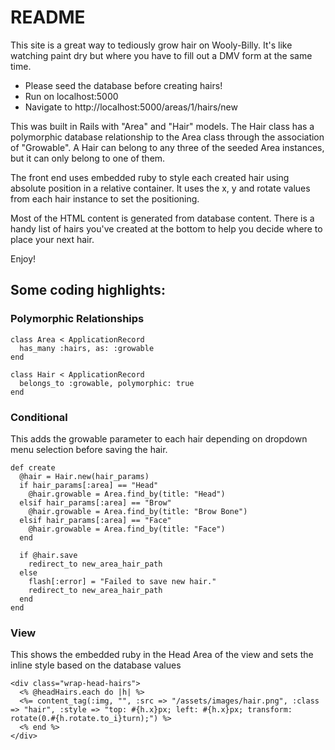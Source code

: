 # README

This site is a great way to tediously grow hair on Wooly-Billy. It's like watching paint dry but where you have to fill out a DMV form at the same time.

* Please seed the database before creating hairs!
* Run on localhost:5000
* Navigate to http://localhost:5000/areas/1/hairs/new

This was built in Rails with "Area" and "Hair" models. The Hair class has a polymorphic database relationship to the Area class through the association of "Growable". A Hair can belong to any three of the seeded Area instances, but it can only belong to one of them.

The front end uses embedded ruby to style each created hair using absolute position in a relative container. It uses the x, y and rotate values from each hair instance to set the positioning.

Most of the HTML content is generated from database content. There is a handy list of hairs you've created at the bottom to help you decide where to place your next hair.

Enjoy!

## Some coding highlights:

### Polymorphic Relationships
```
class Area < ApplicationRecord
  has_many :hairs, as: :growable
end
```
```
class Hair < ApplicationRecord
  belongs_to :growable, polymorphic: true
end
```
### Conditional
This adds the growable parameter to each hair depending on dropdown menu selection before saving the hair.
```
def create
  @hair = Hair.new(hair_params)
  if hair_params[:area] == "Head"
    @hair.growable = Area.find_by(title: "Head")
  elsif hair_params[:area] == "Brow"
    @hair.growable = Area.find_by(title: "Brow Bone")
  elsif hair_params[:area] == "Face"
    @hair.growable = Area.find_by(title: "Face")
  end

  if @hair.save
    redirect_to new_area_hair_path
  else
    flash[:error] = "Failed to save new hair."
    redirect_to new_area_hair_path
  end
end
```

### View
This shows the embedded ruby in the Head Area of the view and sets the inline style based on the database values
```
<div class="wrap-head-hairs">
  <% @headHairs.each do |h| %>
  <%= content_tag(:img, "", :src => "/assets/images/hair.png", :class => "hair", :style => "top: #{h.x}px; left: #{h.x}px; transform: rotate(0.#{h.rotate.to_i}turn);") %>
  <% end %>
</div>
```
